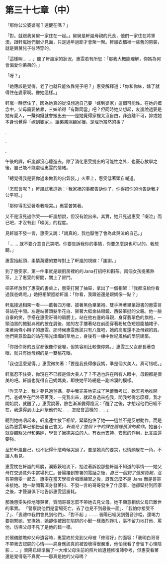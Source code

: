 # 第三十七章（中）

「那你公公婆婆呢？還健在嗎？」

「對。就跟我舅舅一家住在一起。」舅舅是軒嵐母親的兄長，他們一家住在將軍澳，跟軒嵐她們很少見面，只是過年過節才會聚一聚。軒嵐衣櫃裡一些舊的男裝，就是舅舅兒子往時穿的。

「這樣啊… … 」聽了軒嵐家的狀況，惠雯若有所思：「那我大概能理解，你媽為何會偏愛你弟弟的。」

「呀？」

「她應該是覺得，老了也就只能依靠兒子吧？」惠雯解釋道：「你和你妹，嫁了就得住在婆家啊。像她這樣。」

軒嵐一時愣住了，因為她真的從沒想過自己要「嫁到婆家」這個可能性。在她的概念中，父母需要依靠，三姊弟得「有難同當」吧？但同時她又想起，友嵐說過要是她有愛人，一賺夠錢就會搬出去——是她覺得家裡太沒自由，非逃離不可，抑或她本身也覺得「嫁到婆家」、讓弟弟照顧家裡，是理所當然的事？

.

.

.

午後的課，軒嵐都沒心聽進去。除了消化惠雯提出的可能性之外，也憂心放學之後，自己能不能處理惠雯的情緒。

「總覺得我是要你過來做我的出氣袋。」火車上，惠雯低著頭自嘲道。

「怎麼會呢？」軒嵐試著逗她：「我家裡的事都告訴你了，你得把你的也告訴我才公平呀。」

「那你得忍受著看我嚎哭。」惠雯苦笑著。

又不是沒見過你哭——軒嵐想說，但沒有說出來。其實，她只見過惠雯「啜泣」而已吧，才沒有到「嚎哭」的程度。

見軒嵐不發一言，惠雯又說：「說真的，我也厭倦了會為此哭泣的自己。」

「… … 就不要介意自己哭吧。你要告訴我你的事情，你要怎麼說也可以的。我想聽。」

惠雯抬起頭，柔情萬縷的雙眸對上了軒嵐的視線：「謝謝。」

到了惠雯家，第一件事就是跟廚房裡的的Jana打招呼和斟茶。兩個女孩提著熱茶，上了惠雯的房間，關上了房門。

把茶杯放到了惠雯的書桌上，惠雯打開了抽屉，拿出了一個相架：「我都沒給你看過我爸媽呢。」她把相架遞給軒嵐：「你看，我跟爸還是跟媽像一點？」

軒嵐接過相架一看——戴著四方帽、披著黑色畢業袍、雙手捧著畢業證書的惠雯哥哥站在中間。左邊站著頭髮半花白、架著大框金絲眼鏡、西裝筆挺的父親。他一臉自豪的笑，手搭在惠雯哥哥的肩膀上。站在他右邊的母親，身穿翡翠色的旗袍，一頭油黑的捲髮典雅的披在肩後，她的左手摟著站在前面穿著粉紅色短燈籠袖裙子、束著兩條小辮子的惠雯。那時候惠雯應該只有八歲吧，她的高度還不及母親的肩。他們笑意盈盈的站在陽光燦爛的草地上，身後有一棟中世紀風格的學院建築。

「你跟你哥的五官都很像你爸喔，但笑容則比較像你媽。」惠雯三父女都長著杏眼，就只有她母親的是一雙桃花眼。

「我也這麼覺得。」惠雯微笑著：「要是我長得像我媽，準是個大美人。真可惜呢。」

軒嵐忍不住笑，你現在不已經是個大美人了？不過也許在所有人眼中，母親都是很美的吧。軒嵐也覺得自己媽媽美，即使她平時總是一副冷漠的模樣。

「昨天早上，我才夢見過爸媽，夢中我完美地完成了芭蕾舞考試，歡天喜地推開門，爸媽坐在門外等著我，一見我出來，就起身過來抱我，問我考得怎麼樣。我才開始說，就醒了。」惠雯說著，臉色漸漸變得陰沉：「醒了之後，才想起他們已經不在，我還得到山上拜祭他們呢… … 怎麼會這樣的… …」

聽到她嗚咽起來，軒嵐連忙放下相架，緊緊抱住了她——這並不是反射動作，而是因為惠雯早已預告過自己會哭，_軒嵐花了整個下午的課在腦裡預演的動作_。她自小就從觀察父母和弟妹，學會了擁抱哭泣的人，有表示支持、安慰的作用，比言語還要強。

至於軒嵐自己，也不記得什麼時候哭過了。要是她真的要哭，也情願躲在一角，不讓人看見。

惠雯枕在軒嵐的肩膀，淚簌簌地流下，抽泣著訴說那些軒嵐不知道的事情——她父母在交通意外中當場死亡。晉陽接到警署的電話之後，_自己一個到了殮房認屍_，沒有帶惠雯一起去。惠雯在當天學校合唱團練習之後，訝異怎麼不是 Jana 而是哥哥來接她。她一路問著渾身發著抖、不發一言的哥哥發生了什麼事，他卻堅持到回家之後，才聲淚俱下地告訴惠雯這噩耗。

那晚惠雯失控地嚎哭著，質問哥哥怎麼不帶她去見父母。她不願意相信父母已離世的事實。 「警察說他們是當場死亡，去了也見不到最後一面」、「我怕你接受不了」、「喪禮中我們會見到他們」、「對不起 」… … 晉陽已經哭到聲音沙啞，還竭力要抱緊她、安撫她，她卻像被困在陷阱的小獸一樣激烈掙扎，亳不留力地打他、罵他，彷彿父母不見了是他的錯一樣。

於殯儀館瞻仰父母遺容時，惠雯終於見到父母被「修理好」的面容：「我明白哥哥不帶我去認屍的心情——屍身應該真的被毁壞得很嚴重，他怕我看了會留下心理陰影… … 」晉陽已經準備了一大堆父母生前的照片給遺體修復師參考，但惠雯看著還是覺得亳不真實——那真是她的父母嗎？

